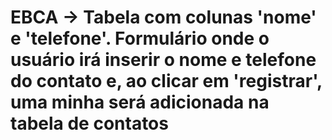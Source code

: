 # EBCA -> Tabela com colunas 'nome' e 'telefone'. Formulário onde o usuário irá inserir o nome e telefone do contato e, ao clicar em 'registrar', uma minha será adicionada na tabela de contatos
